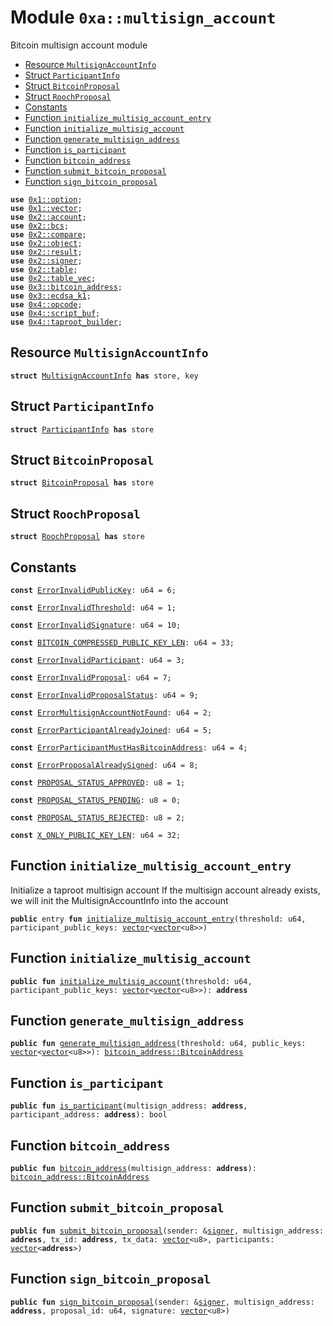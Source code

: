 
<a name="0xa_multisign_account"></a>

# Module `0xa::multisign_account`

Bitcoin multisign account module


-  [Resource `MultisignAccountInfo`](#0xa_multisign_account_MultisignAccountInfo)
-  [Struct `ParticipantInfo`](#0xa_multisign_account_ParticipantInfo)
-  [Struct `BitcoinProposal`](#0xa_multisign_account_BitcoinProposal)
-  [Struct `RoochProposal`](#0xa_multisign_account_RoochProposal)
-  [Constants](#@Constants_0)
-  [Function `initialize_multisig_account_entry`](#0xa_multisign_account_initialize_multisig_account_entry)
-  [Function `initialize_multisig_account`](#0xa_multisign_account_initialize_multisig_account)
-  [Function `generate_multisign_address`](#0xa_multisign_account_generate_multisign_address)
-  [Function `is_participant`](#0xa_multisign_account_is_participant)
-  [Function `bitcoin_address`](#0xa_multisign_account_bitcoin_address)
-  [Function `submit_bitcoin_proposal`](#0xa_multisign_account_submit_bitcoin_proposal)
-  [Function `sign_bitcoin_proposal`](#0xa_multisign_account_sign_bitcoin_proposal)


<pre><code><b>use</b> <a href="">0x1::option</a>;
<b>use</b> <a href="">0x1::vector</a>;
<b>use</b> <a href="">0x2::account</a>;
<b>use</b> <a href="">0x2::bcs</a>;
<b>use</b> <a href="">0x2::compare</a>;
<b>use</b> <a href="">0x2::object</a>;
<b>use</b> <a href="">0x2::result</a>;
<b>use</b> <a href="">0x2::signer</a>;
<b>use</b> <a href="">0x2::table</a>;
<b>use</b> <a href="">0x2::table_vec</a>;
<b>use</b> <a href="">0x3::bitcoin_address</a>;
<b>use</b> <a href="">0x3::ecdsa_k1</a>;
<b>use</b> <a href="">0x4::opcode</a>;
<b>use</b> <a href="">0x4::script_buf</a>;
<b>use</b> <a href="">0x4::taproot_builder</a>;
</code></pre>



<a name="0xa_multisign_account_MultisignAccountInfo"></a>

## Resource `MultisignAccountInfo`



<pre><code><b>struct</b> <a href="multisign_account.md#0xa_multisign_account_MultisignAccountInfo">MultisignAccountInfo</a> <b>has</b> store, key
</code></pre>



<a name="0xa_multisign_account_ParticipantInfo"></a>

## Struct `ParticipantInfo`



<pre><code><b>struct</b> <a href="multisign_account.md#0xa_multisign_account_ParticipantInfo">ParticipantInfo</a> <b>has</b> store
</code></pre>



<a name="0xa_multisign_account_BitcoinProposal"></a>

## Struct `BitcoinProposal`



<pre><code><b>struct</b> <a href="multisign_account.md#0xa_multisign_account_BitcoinProposal">BitcoinProposal</a> <b>has</b> store
</code></pre>



<a name="0xa_multisign_account_RoochProposal"></a>

## Struct `RoochProposal`



<pre><code><b>struct</b> <a href="multisign_account.md#0xa_multisign_account_RoochProposal">RoochProposal</a> <b>has</b> store
</code></pre>



<a name="@Constants_0"></a>

## Constants


<a name="0xa_multisign_account_ErrorInvalidPublicKey"></a>



<pre><code><b>const</b> <a href="multisign_account.md#0xa_multisign_account_ErrorInvalidPublicKey">ErrorInvalidPublicKey</a>: u64 = 6;
</code></pre>



<a name="0xa_multisign_account_ErrorInvalidThreshold"></a>



<pre><code><b>const</b> <a href="multisign_account.md#0xa_multisign_account_ErrorInvalidThreshold">ErrorInvalidThreshold</a>: u64 = 1;
</code></pre>



<a name="0xa_multisign_account_ErrorInvalidSignature"></a>



<pre><code><b>const</b> <a href="multisign_account.md#0xa_multisign_account_ErrorInvalidSignature">ErrorInvalidSignature</a>: u64 = 10;
</code></pre>



<a name="0xa_multisign_account_BITCOIN_COMPRESSED_PUBLIC_KEY_LEN"></a>



<pre><code><b>const</b> <a href="multisign_account.md#0xa_multisign_account_BITCOIN_COMPRESSED_PUBLIC_KEY_LEN">BITCOIN_COMPRESSED_PUBLIC_KEY_LEN</a>: u64 = 33;
</code></pre>



<a name="0xa_multisign_account_ErrorInvalidParticipant"></a>



<pre><code><b>const</b> <a href="multisign_account.md#0xa_multisign_account_ErrorInvalidParticipant">ErrorInvalidParticipant</a>: u64 = 3;
</code></pre>



<a name="0xa_multisign_account_ErrorInvalidProposal"></a>



<pre><code><b>const</b> <a href="multisign_account.md#0xa_multisign_account_ErrorInvalidProposal">ErrorInvalidProposal</a>: u64 = 7;
</code></pre>



<a name="0xa_multisign_account_ErrorInvalidProposalStatus"></a>



<pre><code><b>const</b> <a href="multisign_account.md#0xa_multisign_account_ErrorInvalidProposalStatus">ErrorInvalidProposalStatus</a>: u64 = 9;
</code></pre>



<a name="0xa_multisign_account_ErrorMultisignAccountNotFound"></a>



<pre><code><b>const</b> <a href="multisign_account.md#0xa_multisign_account_ErrorMultisignAccountNotFound">ErrorMultisignAccountNotFound</a>: u64 = 2;
</code></pre>



<a name="0xa_multisign_account_ErrorParticipantAlreadyJoined"></a>



<pre><code><b>const</b> <a href="multisign_account.md#0xa_multisign_account_ErrorParticipantAlreadyJoined">ErrorParticipantAlreadyJoined</a>: u64 = 5;
</code></pre>



<a name="0xa_multisign_account_ErrorParticipantMustHasBitcoinAddress"></a>



<pre><code><b>const</b> <a href="multisign_account.md#0xa_multisign_account_ErrorParticipantMustHasBitcoinAddress">ErrorParticipantMustHasBitcoinAddress</a>: u64 = 4;
</code></pre>



<a name="0xa_multisign_account_ErrorProposalAlreadySigned"></a>



<pre><code><b>const</b> <a href="multisign_account.md#0xa_multisign_account_ErrorProposalAlreadySigned">ErrorProposalAlreadySigned</a>: u64 = 8;
</code></pre>



<a name="0xa_multisign_account_PROPOSAL_STATUS_APPROVED"></a>



<pre><code><b>const</b> <a href="multisign_account.md#0xa_multisign_account_PROPOSAL_STATUS_APPROVED">PROPOSAL_STATUS_APPROVED</a>: u8 = 1;
</code></pre>



<a name="0xa_multisign_account_PROPOSAL_STATUS_PENDING"></a>



<pre><code><b>const</b> <a href="multisign_account.md#0xa_multisign_account_PROPOSAL_STATUS_PENDING">PROPOSAL_STATUS_PENDING</a>: u8 = 0;
</code></pre>



<a name="0xa_multisign_account_PROPOSAL_STATUS_REJECTED"></a>



<pre><code><b>const</b> <a href="multisign_account.md#0xa_multisign_account_PROPOSAL_STATUS_REJECTED">PROPOSAL_STATUS_REJECTED</a>: u8 = 2;
</code></pre>



<a name="0xa_multisign_account_X_ONLY_PUBLIC_KEY_LEN"></a>



<pre><code><b>const</b> <a href="multisign_account.md#0xa_multisign_account_X_ONLY_PUBLIC_KEY_LEN">X_ONLY_PUBLIC_KEY_LEN</a>: u64 = 32;
</code></pre>



<a name="0xa_multisign_account_initialize_multisig_account_entry"></a>

## Function `initialize_multisig_account_entry`

Initialize a taproot multisign account
If the multisign account already exists, we will init the MultisignAccountInfo into the account


<pre><code><b>public</b> entry <b>fun</b> <a href="multisign_account.md#0xa_multisign_account_initialize_multisig_account_entry">initialize_multisig_account_entry</a>(threshold: u64, participant_public_keys: <a href="">vector</a>&lt;<a href="">vector</a>&lt;u8&gt;&gt;)
</code></pre>



<a name="0xa_multisign_account_initialize_multisig_account"></a>

## Function `initialize_multisig_account`



<pre><code><b>public</b> <b>fun</b> <a href="multisign_account.md#0xa_multisign_account_initialize_multisig_account">initialize_multisig_account</a>(threshold: u64, participant_public_keys: <a href="">vector</a>&lt;<a href="">vector</a>&lt;u8&gt;&gt;): <b>address</b>
</code></pre>



<a name="0xa_multisign_account_generate_multisign_address"></a>

## Function `generate_multisign_address`



<pre><code><b>public</b> <b>fun</b> <a href="multisign_account.md#0xa_multisign_account_generate_multisign_address">generate_multisign_address</a>(threshold: u64, public_keys: <a href="">vector</a>&lt;<a href="">vector</a>&lt;u8&gt;&gt;): <a href="_BitcoinAddress">bitcoin_address::BitcoinAddress</a>
</code></pre>



<a name="0xa_multisign_account_is_participant"></a>

## Function `is_participant`



<pre><code><b>public</b> <b>fun</b> <a href="multisign_account.md#0xa_multisign_account_is_participant">is_participant</a>(multisign_address: <b>address</b>, participant_address: <b>address</b>): bool
</code></pre>



<a name="0xa_multisign_account_bitcoin_address"></a>

## Function `bitcoin_address`



<pre><code><b>public</b> <b>fun</b> <a href="">bitcoin_address</a>(multisign_address: <b>address</b>): <a href="_BitcoinAddress">bitcoin_address::BitcoinAddress</a>
</code></pre>



<a name="0xa_multisign_account_submit_bitcoin_proposal"></a>

## Function `submit_bitcoin_proposal`



<pre><code><b>public</b> <b>fun</b> <a href="multisign_account.md#0xa_multisign_account_submit_bitcoin_proposal">submit_bitcoin_proposal</a>(sender: &<a href="">signer</a>, multisign_address: <b>address</b>, tx_id: <b>address</b>, tx_data: <a href="">vector</a>&lt;u8&gt;, participants: <a href="">vector</a>&lt;<b>address</b>&gt;)
</code></pre>



<a name="0xa_multisign_account_sign_bitcoin_proposal"></a>

## Function `sign_bitcoin_proposal`



<pre><code><b>public</b> <b>fun</b> <a href="multisign_account.md#0xa_multisign_account_sign_bitcoin_proposal">sign_bitcoin_proposal</a>(sender: &<a href="">signer</a>, multisign_address: <b>address</b>, proposal_id: u64, signature: <a href="">vector</a>&lt;u8&gt;)
</code></pre>
